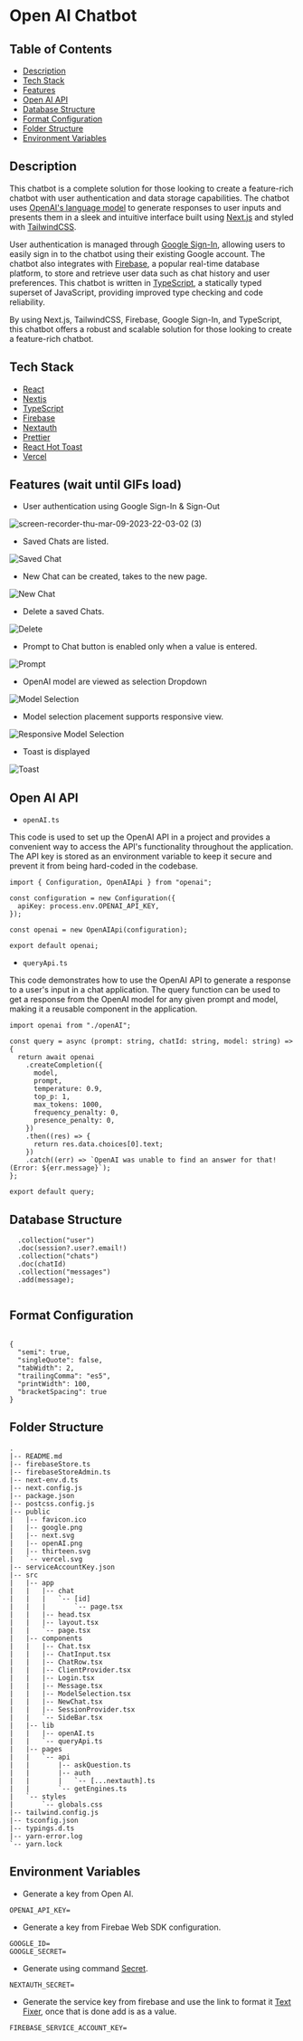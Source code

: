 # Open AI Chatbot

## Table of Contents

- [Description](#description)
- [Tech Stack](#tech-stack)
- [Features](#features-wait-until-gifs-load)
- [Open AI API](#open-ai-api)
- [Database Structure](#database-structure)
- [Format Configuration](#format-configuration)
- [Folder Structure](#folder-structure)
- [Environment Variables](#environment-variables)

## Description

This chatbot is a complete solution for those looking to create a feature-rich chatbot with user authentication and data storage capabilities. The chatbot uses [OpenAI's language model](https://openai.com/language-models/) to generate responses to user inputs and presents them in a sleek and intuitive interface built using [Next.js](https://nextjs.org/) and styled with [TailwindCSS](https://tailwindcss.com/).

User authentication is managed through [Google Sign-In](https://developers.google.com/identity/sign-in/web/sign-in), allowing users to easily sign in to the chatbot using their existing Google account. The chatbot also integrates with [Firebase](https://firebase.google.com/), a popular real-time database platform, to store and retrieve user data such as chat history and user preferences.
This chatbot is written in [TypeScript](https://www.typescriptlang.org/), a statically typed superset of JavaScript, providing improved type checking and code reliability.

By using Next.js, TailwindCSS, Firebase, Google Sign-In, and TypeScript, this chatbot offers a robust and scalable solution for those looking to create a feature-rich chatbot.

## Tech Stack

- [React](https://reactjs.org/)
- [Nextjs](https://nextjs.org/)
- [TypeScript](https://www.typescriptlang.org/)
- [Firebase](https://firebase.google.com/)
- [Nextauth](https://next-auth.js.org/)
- [Prettier](https://prettier.io/)
- [React Hot Toast](https://react-hot-toast.com/)
- [Vercel](https://vercel.com/docs)

## Features (wait until GIFs load)

- User authentication using Google Sign-In & Sign-Out

![screen-recorder-thu-mar-09-2023-22-03-02 (3)](https://user-images.githubusercontent.com/72515147/224102078-68ed47b7-7fb7-4c31-8692-6a95c4c50345.gif)

- Saved Chats are listed.

![Saved Chat](https://user-images.githubusercontent.com/72515147/224112616-61fa2407-9bf3-4a62-91fd-54cc1d00850f.gif)

- New Chat can be created, takes to the new page.

![New Chat](https://user-images.githubusercontent.com/72515147/224330362-12b32b6a-c8c6-4c52-ad16-79c199fb0753.gif)

- Delete a saved Chats.

![Delete](https://user-images.githubusercontent.com/72515147/224331044-3c715b37-fea8-4706-8be0-4c23dae0312e.gif)

- Prompt to Chat button is enabled only when a value is entered.

![Prompt](https://user-images.githubusercontent.com/72515147/224332434-7c9a2646-ea7e-46c6-b58b-8cdf3450fa78.gif)

- OpenAI model are viewed as selection Dropdown

![Model Selection](https://user-images.githubusercontent.com/72515147/224333259-ba32529a-153b-4188-917a-b5d30416344f.gif)

- Model selection placement supports responsive view.

![Responsive Model Selection](https://user-images.githubusercontent.com/72515147/224337836-3fbc8416-fc37-42ed-a3d2-2b3bd80960f6.gif)

- Toast is displayed 

![Toast](https://user-images.githubusercontent.com/72515147/224338953-9a8b1ff1-9cc9-41ac-ae15-2e5e47b1180c.gif)

## Open AI API
- `openAI.ts`

This code is used to set up the OpenAI API in a project and provides a convenient way to access the API's functionality throughout the application. The API key is stored as an environment variable to keep it secure and prevent it from being hard-coded in the codebase.

```
import { Configuration, OpenAIApi } from "openai";

const configuration = new Configuration({
  apiKey: process.env.OPENAI_API_KEY,
});

const openai = new OpenAIApi(configuration);

export default openai;

```

- `queryApi.ts`

This code demonstrates how to use the OpenAI API to generate a response to a user's input in a chat application. The query function can be used to get a response from the OpenAI model for any given prompt and model, making it a reusable component in the application.

```
import openai from "./openAI";

const query = async (prompt: string, chatId: string, model: string) => {
  return await openai
    .createCompletion({
      model,
      prompt,
      temperature: 0.9,
      top_p: 1,
      max_tokens: 1000,
      frequency_penalty: 0,
      presence_penalty: 0,
    })
    .then((res) => {
      return res.data.choices[0].text;
    })
    .catch((err) => `OpenAI was unable to find an answer for that! (Error: ${err.message}`);
};

export default query;

```

## Database Structure
```
  .collection("user")
  .doc(session?.user?.email!)
  .collection("chats")
  .doc(chatId)
  .collection("messages")
  .add(message);
      
```

## Format Configuration
```

{
  "semi": true,
  "singleQuote": false,
  "tabWidth": 2,
  "trailingComma": "es5",
  "printWidth": 100,
  "bracketSpacing": true
}

```

## Folder Structure
```
.
|-- README.md
|-- firebaseStore.ts
|-- firebaseStoreAdmin.ts
|-- next-env.d.ts
|-- next.config.js
|-- package.json
|-- postcss.config.js
|-- public
|   |-- favicon.ico
|   |-- google.png
|   |-- next.svg
|   |-- openAI.png
|   |-- thirteen.svg
|   `-- vercel.svg
|-- serviceAccountKey.json
|-- src
|   |-- app
|   |   |-- chat
|   |   |   `-- [id]
|   |   |       `-- page.tsx
|   |   |-- head.tsx
|   |   |-- layout.tsx
|   |   `-- page.tsx
|   |-- components
|   |   |-- Chat.tsx
|   |   |-- ChatInput.tsx
|   |   |-- ChatRow.tsx
|   |   |-- ClientProvider.tsx
|   |   |-- Login.tsx
|   |   |-- Message.tsx
|   |   |-- ModelSelection.tsx
|   |   |-- NewChat.tsx
|   |   |-- SessionProvider.tsx
|   |   `-- SideBar.tsx
|   |-- lib
|   |   |-- openAI.ts
|   |   `-- queryApi.ts
|   |-- pages
|   |   `-- api
|   |       |-- askQuestion.ts
|   |       |-- auth
|   |       |   `-- [...nextauth].ts
|   |       `-- getEngines.ts
|   `-- styles
|       `-- globals.css
|-- tailwind.config.js
|-- tsconfig.json
|-- typings.d.ts
|-- yarn-error.log
`-- yarn.lock

```

## Environment Variables

- Generate a key from Open AI.
```
OPENAI_API_KEY=
```

- Generate a key from Firebae Web SDK configuration.
```
GOOGLE_ID=
GOOGLE_SECRET=
```

- Generate using command [Secret](https://next-auth.js.org/configuration/options#secret).
```
NEXTAUTH_SECRET=
```

- Generate the service key from firebase and use the link to format it [Text Fixer](https://www.textfixer.com/tools/remove-line-breaks.php), once that is done add is as a value.
```
FIREBASE_SERVICE_ACCOUNT_KEY= 
```



